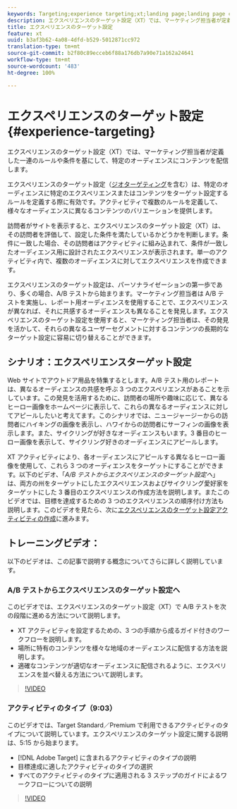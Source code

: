 ```yaml
---
keywords: Targeting;experience targeting;xt;landing page;landing page campaign
description: エクスペリエンスのターゲット設定（XT）では、マーケティング担当者が定義した一連のルールや条件を基にして、特定のオーディエンスにコンテンツを配信します。
title: エクスペリエンスのターゲット設定
feature: xt
uuid: b3af3b62-4a08-4dfd-b529-5012871cc972
translation-type: tm+mt
source-git-commit: b2f80c89ecceb6f88a176db7a90e71a162a24641
workflow-type: tm+mt
source-wordcount: '483'
ht-degree: 100%

---
```



# エクスペリエンスのターゲット設定{#experience-targeting}

エクスペリエンスのターゲット設定（XT）では、マーケティング担当者が定義した一連のルールや条件を基にして、特定のオーディエンスにコンテンツを配信します。

エクスペリエンスのターゲット設定（[ジオターゲティング](/help/c-target/c-audiences/c-target-rules/geo.md)を含む）は、特定のオーディエンスに特定のエクスペリエンスまたはコンテンツをターゲット設定するルールを定義する際に有効です。アクティビティで複数のルールを定義して、様々なオーディエンスに異なるコンテンツのバリエーションを提供します。

訪問者がサイトを表示すると、エクスペリエンスのターゲット設定（XT）は、その訪問者を評価して、設定した条件を満たしているかどうかを判断します。条件に一致した場合、その訪問者はアクティビティに組み込まれて、条件が一致したオーディエンス用に設計されたエクスペリエンスが表示されます。単一のアクティビティ内で、複数のオーディエンスに対してエクスペリエンスを作成できます。

エクスペリエンスのターゲット設定は、パーソナライゼーションの第一歩であり、多くの場合、A/B テストから始まります。マーケティング担当者は A/B テストを実施し、レポート用オーディエンスを使用することで、エクスペリエンスが異なれば、それに共感するオーディエンスも異なることを発見します。エクスペリエンスのターゲット設定を使用すると、マーケティング担当者は、その発見を活かして、それらの異なるユーザーセグメントに対するコンテンツの長期的なターゲット設定に容易に切り替えることができます。

## シナリオ：エクスペリエンスターゲット設定

Web サイトでアウトドア用品を特集するとします。A/B テスト用のレポートは、異なるオーディエンスの共感を呼ぶ 3 つのエクスペリエンスがあることを示しています。この発見を活用するために、訪問者の場所や趣味に応じて、異なるヒーロー画像をホームページに表示して、これらの異なるオーディエンスに対してアピールしたいと考えてます。このシナリオでは、ニュージャージーからの訪問者にハイキングの画像を表示し、ハワイからの訪問者にサーフィンの画像を表示します。また、サイクリングが好きなオーディエンスもいます。3 番目のヒーロー画像を表示して、サイクリング好きのオーディエンスにアピールします。

XT アクティビティにより、各オーディエンスにアピールする異なるヒーロー画像を使用して、これら 3 つのオーディエンスをターゲットにすることができます。以下のビデオ、「*A/B テストからエクスペリエンスのターゲット設定へ*」は、両方の州をターゲットにしたエクスペリエンスおよびサイクリング愛好家をターゲットにした 3 番目のエクスペリエンスの作成方法を説明します。またこのビデオでは、目標を達成するための 3 つのエクスペリエンスの順序付け方法も説明します。このビデオを見たら、次に[エクスペリエンスのターゲット設定アクティビティの作成](/help/c-activities/t-experience-target/t-xt-create/xt-create.md)に進みます。

## トレーニングビデオ：

以下のビデオは、この記事で説明する概念についてさらに詳しく説明しています。

### A/B テストからエクスペリエンスのターゲット設定へ

このビデオでは、エクスペリエンスのターゲット設定（XT）で A/B テストを次の段階に進める方法について説明します。

* XT アクティビティを設定するための、3 つの手順から成るガイド付きのワークフローを説明します。
* 場所に特有のコンテンツを様々な地域のオーディエンスに配信する方法を説明します。
* 適確なコンテンツが適切なオーディエンスに配信されるように、エクスペリエンスを並べ替える方法について説明します。

>[!VIDEO](https://video.tv.adobe.com/v/22418/)

### アクティビティのタイプ（9:03）

このビデオでは、Target Standard／Premium で利用できるアクティビティのタイプについて説明しています。エクスペリエンスのターゲット設定に関する説明は、5:15 から始まります。

* [!DNL Adobe Target] に含まれるアクティビティのタイプの説明
* 目標達成に適したアクティビティのタイプの選択
* すべてのアクティビティのタイプに適用される 3 ステップのガイドによるワークフローについての説明

>[!VIDEO](https://video.tv.adobe.com/v/17386)